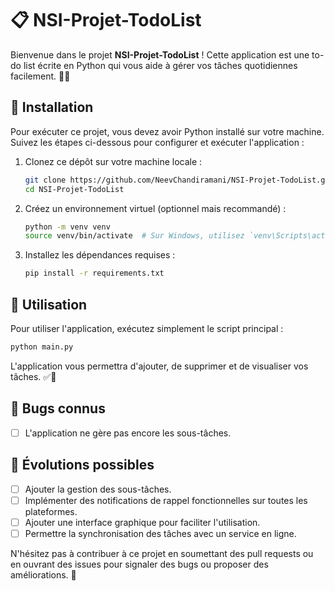 # 📋 NSI-Projet-TodoList

Bienvenue dans le projet **NSI-Projet-TodoList** ! Cette application est une to-do list écrite en Python qui vous aide à gérer vos tâches quotidiennes facilement. 📝✨

## 🚀 Installation

Pour exécuter ce projet, vous devez avoir Python installé sur votre machine. Suivez les étapes ci-dessous pour configurer et exécuter l'application :

1. Clonez ce dépôt sur votre machine locale :
    ```bash
    git clone https://github.com/NeevChandiramani/NSI-Projet-TodoList.git
    cd NSI-Projet-TodoList
    ```

2. Créez un environnement virtuel (optionnel mais recommandé) :
    ```bash
    python -m venv venv
    source venv/bin/activate  # Sur Windows, utilisez `venv\Scripts\activate`
    ```

3. Installez les dépendances requises :
    ```bash
    pip install -r requirements.txt
    ```

## 🎯 Utilisation

Pour utiliser l'application, exécutez simplement le script principal :
```bash
python main.py
```

L'application vous permettra d'ajouter, de supprimer et de visualiser vos tâches. ✅📅

## 🐞 Bugs connus

- [ ] L'application ne gère pas encore les sous-tâches.

## 🌟 Évolutions possibles

- [ ] Ajouter la gestion des sous-tâches.
- [ ] Implémenter des notifications de rappel fonctionnelles sur toutes les plateformes.
- [ ] Ajouter une interface graphique pour faciliter l'utilisation.
- [ ] Permettre la synchronisation des tâches avec un service en ligne.

N'hésitez pas à contribuer à ce projet en soumettant des pull requests ou en ouvrant des issues pour signaler des bugs ou proposer des améliorations. 🙌
